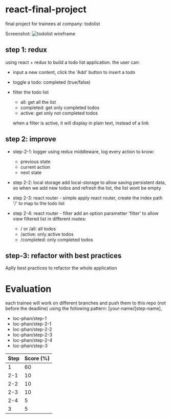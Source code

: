 # react-final-project
final project for trainees at company: todolist

Screenshot:
![todolist wireframe](https://www.dropbox.com/s/gdmvppq8wzyxx8w/Screenshot%202016-07-05%2011.30.38.png?dl=0 "todolist wireframe")

## step 1: redux
using react + redux to build a todo list application. the user can:
- input a new content, click the 'Add' button to insert a todo
- toggle a todo: completed (true/false)
- filter the todo list
  - all: get all the list
  - completed: get only completed todos
  - active: get only not completed todos

  when a filter is active, it will display in plain text, instead of a link

## step 2: improve
- step-2-1: logger
  using redux middleware, log every action to know:
  - previous state
  - current action
  - next state

- step 2-2: local storage
  add local-storage to allow saving persistent data,
  so when we add new todos and refresh the list, the list wont be empty

- step 2-3: react router - simple
  apply react router, create the index path '/' to map to the todo list

- step 2-4: react router - filter
  add an option parametter 'filter' to allow view filtered list in different routes:
  - / or /all: all todos
  - /active: only active todos
  - /completed: only completed todos

## step-3: refactor with best practices
  Aplly best practices to refactor the whole application

# Evaluation

each trainee will work on different branches
and push them to this repo (not before the deadline)
using the following pattern: [your-name/[step-name],
  - loc-phan/step-1
  - loc-phan/step-2-1
  - loc-phan/step-2-2
  - loc-phan/step-2-3
  - loc-phan/step-2-4
  - loc-phan/step-3

| Step | Score (%) |
|------|-----------|
|   1  |     60    |
|  2-1 |     10    |
|  2-2 |     10    |
|  2-3 |     10    |
|  2-4 |     5     |
|   3  |     5     |
